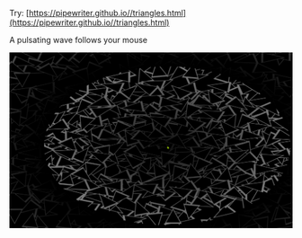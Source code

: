 Try: [https://pipewriter.github.io//triangles.html](https://pipewriter.github.io//triangles.html)

A pulsating wave follows your mouse

![alt text](https://github.com/pipewriter/TriangleWebGL/blob/master/triangles.png?raw=true)
